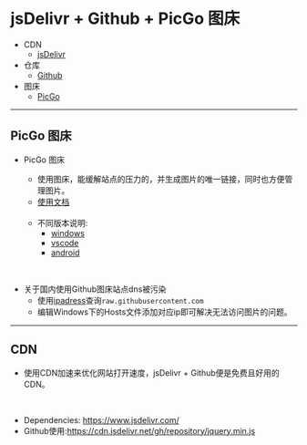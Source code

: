 # jsDelivr + Github + PicGo 图床

- CDN 
  - [jsDelivr](https://www.jsdelivr.com/)
- 仓库 
  - [Github](https://github.com/)
- 图床 
  - [PicGo](https://github.com/Molunerfinn/PicGo/releases)

------

## PicGo 图床

- PicGo 图床
  - 使用图床，能缓解站点的压力的，并生成图片的唯一链接，同时也方便管理图片。
  - [使用文档](https://picgo.github.io/PicGo-Doc/)
  </br>

  - 不同版本说明:
    - [windows](https://github.com/Molunerfinn/PicGo/releases)
    - [vscode](https://github.com/PicGo/vs-picgo)
    - [android](https://github.com/PicGo/flutter-picgo)
</br>
  
- 关于国内使用Github图床站点dns被污染
  - 使用[ipadress](https://www.ipaddress.com/)查询`raw.githubusercontent.com`
  - 编辑Windows下的Hosts文件添加对应ip即可解决无法访问图片的问题。

------

## CDN
  - 使用CDN加速来优化网站打开速度，jsDelivr + Github便是免费且好用的CDN。
  </br>
  
  - Dependencies: <https://www.jsdelivr.com/>
  - Github使用:<https://cdn.jsdelivr.net/gh/repository/jquery.min.js>
  
